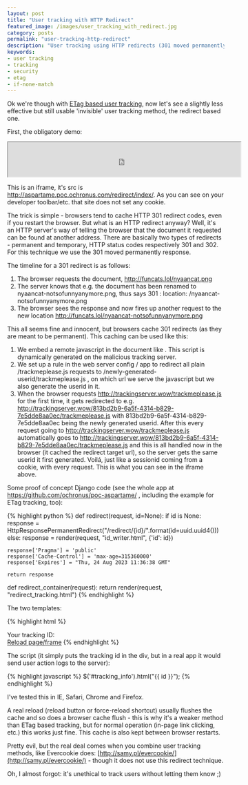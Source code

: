 ```yaml
---
layout: post
title: "User tracking with HTTP Redirect"
featured_image: /images/user_tracking_with_redirect.jpg
category: posts
permalink: "user-tracking-http-redirect"
description: "User tracking using HTTP redirects (301 moved permanently) - no cookies or localstorage needed. Similar to ETag based tracking, a bit less effective though."
keywords:
- user tracking
- tracking
- security
- etag
- if-none-match
---
```

Ok we're though with [ETag based user tracking](/tracking-without-cookies/), now let's see a slightly less effective but still usable 'invisible' user tracking method, the redirect based one.


First, the obligatory demo:
<iframe width="540" height="80" src="http://aspartame.poc.ochronus.com/redirect/index/"></iframe>

This is an iframe, it's src is http://aspartame.poc.ochronus.com/redirect/index/. As you can see on your developer toolbar/etc. that site does not set any cookie.
  
The trick is simple - browsers tend to cache HTTP 301 redirect codes, even if you restart the browser. But what is an HTTP redirect anyway? Well, it's an HTTP server's way of telling the browser that the document it requested can be found at another address. There are basically two types of redirects - permanent and temporary, HTTP status codes respectively 301 and 302. For this technique we use the 301 moved permanently response.
  
The timeline for a 301 redirect is as follows:
  
1. The browser requests the document, http://funcats.lol/nyaancat.png
2. The server knows that e.g. the document has been renamed to nyaancat-notsofunnyanymore.png, thus says 301 : location: /nyaancat-notsofunnyanymore.png
3. The browser sees the response and now fires up another request to the new location http://funcats.lol/nyaancat-notsofunnyanymore.png
  
This all seems fine and innocent, but browsers cache 301 redirects (as they are meant to be permanent). This caching can be used like this:

1. We embed a remote javascript in the document like <script src="http://trackingserver.wow/trackmeplease.js"></script> . This script is dynamically generated on the malicious tracking server.
2. We set up a rule in the web server config / app to redirect all plain /trackmeplease.js requests to /newly-generated-userid/trackmeplease.js , on which url we serve the javascript but we also generate the userid in it.
3. When the browser requests http://trackingserver.wow/trackmeplease.js for the first time, it gets redirected to e.g. http://trackingserver.wow/813bd2b9-6a5f-4314-b829-7e5dde8aa0ec/trackmeplease.js with 813bd2b9-6a5f-4314-b829-7e5dde8aa0ec being the newly generated userid. After this every request going to http://trackingserver.wow/trackmeplease.js automatically goes to http://trackingserver.wow/813bd2b9-6a5f-4314-b829-7e5dde8aa0ec/trackmeplease.js and this is all handled now in the browser (it cached the redirect target url), so the server gets the same userid it first generated. 
Voilá, just like a sessionid coming from a cookie, with every request. This is what you can see in the iframe above.
  
Some proof of concept Django code (see the whole app at https://github.com/ochronus/poc-aspartame/ , including the example for ETag tracking, too):

{% highlight python %}
def redirect(request, id=None):
    if id is None:
        response = HttpResponsePermanentRedirect("/redirect/{id}/".format(id=uuid.uuid4()))
    else:
        response = render(request, "id_writer.html", {'id': id})

    response['Pragma'] = 'public'
    response['Cache-Control'] = 'max-age=315360000'
    response['Expires'] = "Thu, 24 Aug 2023 11:36:38 GMT"

    return response

def redirect_container(request):
    return render(request, "redirect_tracking.html")
{% endhighlight %}
  
The two templates:
  
{% highlight html %}
<!doctype html>

<html lang="en">
<head>
  <meta charset="utf-8">

  <title>Redirect user tracking test</title>

</head>

<body>
  Your tracking ID:
  <div id="tracking_info"></div>
  <a href="/redirect/index/">Reload page/frame</a>
  <script src="//cdnjs.cloudflare.com/ajax/libs/jquery/1.9.1/jquery.min.js"></script>
  <script src="/redirect/"></script>
</body>
</html>
{% endhighlight %}
  
The script (it simply puts the tracking id in the div, but in a real app it would send user action logs to the server):
  
{% highlight javascript %}
$('#tracking_info').html("{{ id }}");
{% endhighlight %}

  
I've tested this in IE, Safari, Chrome and Firefox.

A real reload (reload button or force-reload shortcut) usually flushes the cache and so does a browser cache flush - this is why it's a weaker method than ETag based tracking, but for normal operation (in-page link clicking, etc.) this works just fine. This cache is also kept between browser restarts.

Pretty evil, but the real deal comes when you combine user tracking methods, like Evercookie does: [http://samy.pl/evercookie/](http://samy.pl/evercookie/) - though it does not use this redirect technique.

Oh, I almost forgot: it's unethical to track users without letting them know ;)
